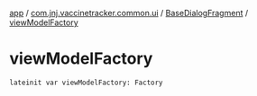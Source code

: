 [app](../../index.md) / [com.jnj.vaccinetracker.common.ui](../index.md) / [BaseDialogFragment](index.md) / [viewModelFactory](./view-model-factory.md)

# viewModelFactory

`lateinit var viewModelFactory: Factory`
